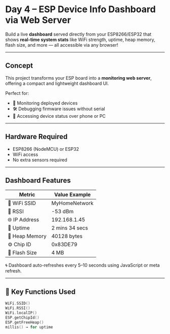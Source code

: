 # Day 4 – ESP Device Info Dashboard via Web Server

Build a live **dashboard** served directly from your ESP8266/ESP32 that shows **real-time system stats** like WiFi strength, uptime, heap memory, flash size, and more — all accessible via any browser!

---

##  Concept

This project transforms your ESP board into a **monitoring web server**, offering a compact and lightweight dashboard UI.

Perfect for:
- 📡 Monitoring deployed devices
- 🛠 Debugging firmware issues without serial
- 📱 Accessing device status over phone or PC

---

##  Hardware Required

-  ESP8266 (NodeMCU) or ESP32
-  WiFi access
-  No extra sensors required

---

##  Dashboard Features

| Metric                | Value Example              |
|-----------------------|----------------------------|
| 📶 WiFi SSID          | MyHomeNetwork              |
| 📡 RSSI               | -53 dBm                    |
| 🌐 IP Address         | 192.168.1.45               |
| 🔁 Uptime             | 2 mins 34 secs             |
| 💾 Heap Memory        | 40128 bytes                |
| ⚙️ Chip ID            | 0x83DE79                   |
| 🔧 Flash Size         | 4 MB                       |

🌀 Dashboard auto-refreshes every 5–10 seconds using JavaScript or meta refresh.


---

## 🔩 Key Functions Used

```cpp
WiFi.SSID()
WiFi.RSSI()
WiFi.localIP()
ESP.getChipId()
ESP.getFreeHeap()
millis() → for uptime
```


